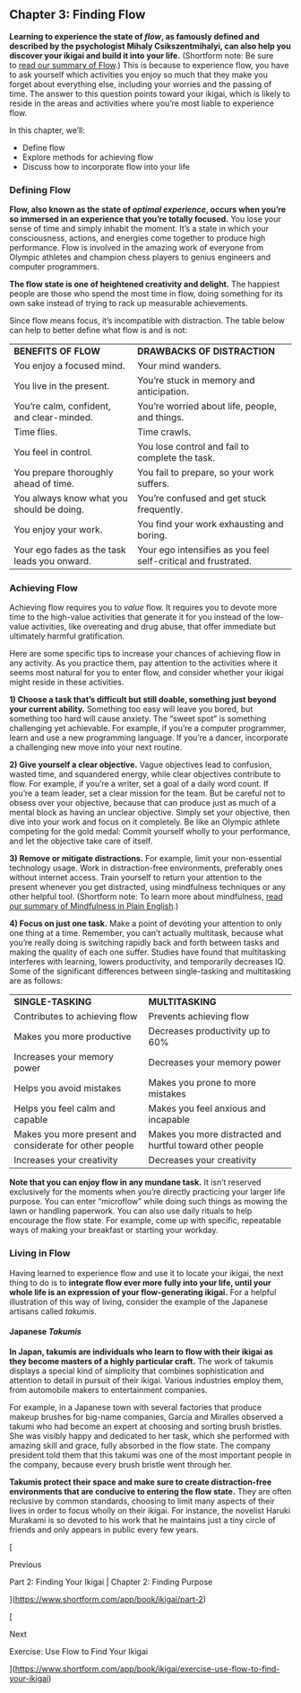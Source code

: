 ## Chapter 3: Finding Flow

**Learning to experience the state of _flow_, as famously defined and described by the psychologist Mihaly Csikszentmihalyi, can also help you discover your ikigai and build it into your life.** (Shortform note: Be sure to [read our summary of Flow](https://www.shortform.com/app/book/flow).) This is because to experience flow, you have to ask yourself which activities you enjoy so much that they make you forget about everything else, including your worries and the passing of time. The answer to this question points toward your ikigai, which is likely to reside in the areas and activities where you’re most liable to experience flow.

In this chapter, we’ll:

- Define flow
- Explore methods for achieving flow
- Discuss how to incorporate flow into your life

### Defining Flow

**Flow, also known as the state of _optimal experience_, occurs when you’re so immersed in an experience that you’re totally focused.** You lose your sense of time and simply inhabit the moment. It’s a state in which your consciousness, actions, and energies come together to produce high performance. Flow is involved in the amazing work of everyone from Olympic athletes and champion chess players to genius engineers and computer programmers.

**The flow state is one of heightened creativity and delight.** The happiest people are those who spend the most time in flow, doing something for its own sake instead of trying to rack up measurable achievements.

Since flow means focus, it’s incompatible with distraction. The table below can help to better define what flow is and is not:

|   |   |
|---|---|
|**BENEFITS OF FLOW**|**DRAWBACKS OF DISTRACTION**|
|You enjoy a focused mind.|Your mind wanders.|
|You live in the present.|You’re stuck in memory and anticipation.|
|You’re calm, confident, and clear-minded.|You’re worried about life, people, and things.|
|Time flies.|Time crawls.|
|You feel in control.|You lose control and fail to complete the task.|
|You prepare thoroughly ahead of time.|You fail to prepare, so your work suffers.|
|You always know what you should be doing.|You’re confused and get stuck frequently.|
|You enjoy your work.|You find your work exhausting and boring.|
|Your ego fades as the task leads you onward.|Your ego intensifies as you feel self-critical and frustrated.|

### Achieving Flow

Achieving flow requires you to _value_ flow. It requires you to devote more time to the high-value activities that generate it for you instead of the low-value activities, like overeating and drug abuse, that offer immediate but ultimately harmful gratification.

Here are some specific tips to increase your chances of achieving flow in any activity. As you practice them, pay attention to the activities where it seems most natural for you to enter flow, and consider whether your ikigai might reside in these activities.

**1) Choose a task that’s difficult but still doable, something just beyond your current ability.** Something too easy will leave you bored, but something too hard will cause anxiety. The “sweet spot” is something challenging yet achievable. For example, if you’re a computer programmer, learn and use a new programming language. If you’re a dancer, incorporate a challenging new move into your next routine.

**2) Give yourself a clear objective.** Vague objectives lead to confusion, wasted time, and squandered energy, while clear objectives contribute to flow. For example, if you’re a writer, set a goal of a daily word count. If you’re a team leader, set a clear mission for the team. But be careful not to obsess over your objective, because that can produce just as much of a mental block as having an unclear objective. Simply set your objective, then dive into your work and focus on it completely. Be like an Olympic athlete competing for the gold medal: Commit yourself wholly to your performance, and let the objective take care of itself.

**3) Remove or mitigate distractions.** For example, limit your non-essential technology usage. Work in distraction-free environments, preferably ones without internet access. Train yourself to return your attention to the present whenever you get distracted, using mindfulness techniques or any other helpful tool. (Shortform note: To learn more about mindfulness, [read our summary of Mindfulness in Plain English](https://www.shortform.com/app/book/mindfulness-in-plain-english).)

**4) Focus on just one task.** Make a point of devoting your attention to only one thing at a time. Remember, you can’t actually multitask, because what you’re really doing is switching rapidly back and forth between tasks and making the quality of each one suffer. Studies have found that multitasking interferes with learning, lowers productivity, and temporarily decreases IQ. Some of the significant differences between single-tasking and multitasking are as follows:

|   |   |
|---|---|
|**SINGLE-TASKING**|**MULTITASKING**|
|Contributes to achieving flow|Prevents achieving flow|
|Makes you more productive|Decreases productivity up to 60%|
|Increases your memory power|Decreases your memory power|
|Helps you avoid mistakes|Makes you prone to more mistakes|
|Helps you feel calm and capable|Makes you feel anxious and incapable|
|Makes you more present and considerate for other people|Makes you more distracted and hurtful toward other people|
|Increases your creativity|Decreases your creativity|

**Note that you can enjoy flow in any mundane task.** It isn’t reserved exclusively for the moments when you’re directly practicing your larger life purpose. You can enter “microflow” while doing such things as mowing the lawn or handling paperwork. You can also use daily rituals to help encourage the flow state. For example, come up with specific, repeatable ways of making your breakfast or starting your workday.

### Living in Flow

Having learned to experience flow and use it to locate your ikigai, the next thing to do is to **integrate flow ever more fully into your life, until your whole life is an expression of your flow-generating ikigai.** For a helpful illustration of this way of living, consider the example of the Japanese artisans called _takumis_.

#### Japanese _Takumis_

**In Japan, takumis are individuals who learn to flow with their ikigai as they become masters of a highly particular craft.** The work of takumis displays a special kind of simplicity that combines sophistication and attention to detail in pursuit of their ikigai. Various industries employ them, from automobile makers to entertainment companies.

For example, in a Japanese town with several factories that produce makeup brushes for big-name companies, García and Miralles observed a takumi who had become an expert at choosing and sorting brush bristles. She was visibly happy and dedicated to her task, which she performed with amazing skill and grace, fully absorbed in the flow state. The company president told them that this takumi was one of the most important people in the company, because every brush bristle went through her.

**Takumis protect their space and make sure to create distraction-free environments that are conducive to entering the flow state.** They are often reclusive by common standards, choosing to limit many aspects of their lives in order to focus wholly on their ikigai. For instance, the novelist Haruki Murakami is so devoted to his work that he maintains just a tiny circle of friends and only appears in public every few years.

[

Previous

Part 2: Finding Your Ikigai | Chapter 2: Finding Purpose

](https://www.shortform.com/app/book/ikigai/part-2)

[

Next

Exercise: Use Flow to Find Your Ikigai

](https://www.shortform.com/app/book/ikigai/exercise-use-flow-to-find-your-ikigai)